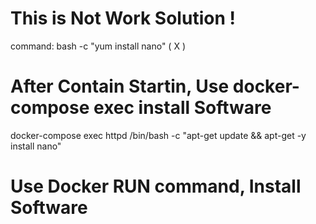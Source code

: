 # This is Not Work Solution !
command: bash -c "yum install nano"   ( X )

# After Contain Startin, Use docker-compose exec install Software 
docker-compose exec httpd /bin/bash -c "apt-get update && apt-get -y install nano"

# Use Docker RUN command, Install Software

